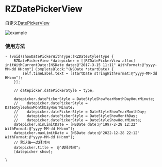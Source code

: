 # RZDatePickerView
自定义[DatePickerView](https://github.com/rzrobert/RZDatePickerView)

![example](https://github.com/rzrobert/RZDatePickerView/blob/master/datePickerView.gif?raw=true)

### 使用方法

```
- (void)showDatePickerWithType:(RZDateStyle)type {
    RZDatePickerView *datepicker = [[RZDatePickerView alloc] initWithCurrentDate:[NSDate date:@"2017-3-15 11:11" WithFormat:@"yyyy-MM-dd HH:mm"] CompleteBlock:^(NSDate *startDate) {
        self.timeLabel.text = [startDate stringWithFormat:@"yyyy-MM-dd HH:mm"];
    }];
    
    // datepicker.datePickerStyle = type;
    
    datepicker.datePickerStyle = DateStyleShowYearMonthDayHourMinute;
    //    datepicker.datePickerStyle = DateStyleShowMonthDayHourMinute;
    //    datepicker.datePickerStyle = DateStyleShowYearMonthDay;
    //    datepicker.datePickerStyle = DateStyleShowMonthDay;
    //    datepicker.datePickerStyle = DateStyleShowHourMinute;
    datepicker.minLimitDate = [NSDate date:@"1997-2-28 12:22" WithFormat:@"yyyy-MM-dd HH:mm"];
    datepicker.maxLimitDate = [NSDate date:@"2022-12-28 22:12" WithFormat:@"yyyy-MM-dd HH:mm"];
    // 默认值——选择时间
    datepicker.title =  @"选择时间";
    [datepicker show];

}

```